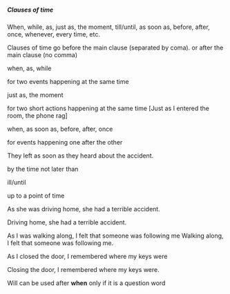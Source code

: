 ##### Clauses of time

When, while, as, just as, the moment, till/until, as soon as, 
before, after, once, whenever, every time, etc.

Clauses of time go before the main clause (separated by coma).
or after the main clause (no comma)

when, as, while 

for two events happening at the same time

just as, the moment 

for two short actions happening at the same time
[Just as I entered the room, the phone rag]

when, as soon as, before, after, once

for events happening one after the other

They left as soon as they heard about the accident.

by the time
not later than

ill/until

up to a point of time

As she was driving home, she had a terrible accident.

Driving home, she had a terrible accident.

As I was walking along, I felt that someone was following me
Walking along, I felt that someone was following me.

As I closed the door, I remembered where my keys were

Closing the door, I remembered where my keys were.



Will can be used after **when** only if it is a question word
